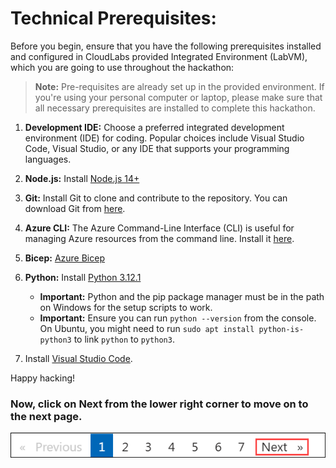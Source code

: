 # Technical Prerequisites:

Before you begin, ensure that you have the following prerequisites installed and configured in CloudLabs provided Integrated Environment (LabVM), which you are going to use throughout the hackathon:
 
 > **Note:** Pre-requisites are already set up in the provided environment. If you're using your personal computer or laptop, please make sure that all necessary prerequisites are installed to complete this hackathon.
      
1. **Development IDE:** Choose a preferred integrated development environment (IDE) for coding. Popular choices include Visual Studio Code, Visual Studio, or any IDE that supports your programming languages.

1. **Node.js:** Install [Node.js 14+](https://nodejs.org/en/download/)

1. **Git:** Install Git to clone and contribute to the repository. You can download Git from [here](https://git-scm.com/).

1. **Azure CLI:** The Azure Command-Line Interface (CLI) is useful for managing Azure resources from the command line. Install it [here](https://docs.microsoft.com/en-us/cli/azure/install-azure-cli).

1. **Bicep:** [ Azure Bicep](https://learn.microsoft.com/en-us/azure/azure-resource-manager/bicep/install)

1. **Python:** Install [Python 3.12.1](https://www.python.org/downloads)
     * **Important:** Python and the pip package manager must be in the path on Windows for the setup scripts to work.
     * **Important:** Ensure you can run `python --version` from the console. On Ubuntu, you might need to run `sudo apt install python-is-python3` to link `python` to `python3`.

1. Install [Visual Studio Code](https://code.visualstudio.com/download).

Happy hacking!

### Now, click on Next from the lower right corner to move on to the next page.

![](./media/nextpage(2).png)
